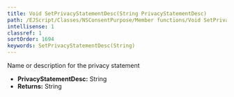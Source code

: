 ```yaml
---
title: Void SetPrivacyStatementDesc(String PrivacyStatementDesc)
path: /EJScript/Classes/NSConsentPurpose/Member functions/Void SetPrivacyStatementDesc(String p_0)
intellisense: 1
classref: 1
sortOrder: 1694
keywords: SetPrivacyStatementDesc(String)
---
```



Name or description for the privacy statement



* **PrivacyStatementDesc:** String
* **Returns:** String


